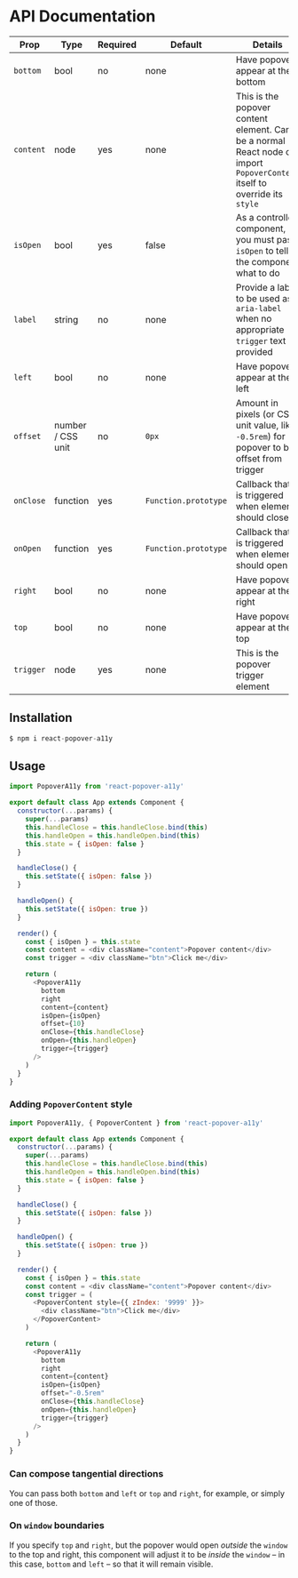 # API Documentation

| Prop | Type | Required | Default  | Details |
| ---  | --- | ---  | --- | --- |
| `bottom` | bool | no | none | Have popover appear at the bottom |
| `content` | node | yes | none | This is the popover content element. Can be a normal React node or import `PopoverContent` itself to override its `style` |
| `isOpen` | bool | yes | false | As a controlled component, you must pass `isOpen` to tell the component what to do |
| `label` | string | no | none | Provide a label to be used as `aria-label` when no appropriate `trigger` text is provided |
| `left` | bool | no | none | Have popover appear at the left |
| `offset` | number / CSS unit | no | `0px` | Amount in pixels (or CSS unit value, like `-0.5rem`) for popover to be offset from trigger |
| `onClose` | function | yes | `Function.prototype` | Callback that is triggered when element should close |
| `onOpen` | function | yes | `Function.prototype` | Callback that is triggered when element should open |
| `right` | bool | no | none | Have popover appear at the right |
| `top` | bool | no | none | Have popover appear at the top |
| `trigger` | node | yes | none | This is the popover trigger element |

## Installation
```js
$ npm i react-popover-a11y
```

## Usage

```js
import PopoverA11y from 'react-popover-a11y'

export default class App extends Component {
  constructor(...params) {
    super(...params)
    this.handleClose = this.handleClose.bind(this)
    this.handleOpen = this.handleOpen.bind(this)
    this.state = { isOpen: false }
  }

  handleClose() {
    this.setState({ isOpen: false })
  }

  handleOpen() {
    this.setState({ isOpen: true })
  }

  render() {
    const { isOpen } = this.state
    const content = <div className="content">Popover content</div>
    const trigger = <div className="btn">Click me</div>

    return (
      <PopoverA11y
        bottom
        right
        content={content}
        isOpen={isOpen}
        offset={10}
        onClose={this.handleClose}
        onOpen={this.handleOpen}
        trigger={trigger}
      />
    )
  }
}
```

### Adding `PopoverContent` style

```js
import PopoverA11y, { PopoverContent } from 'react-popover-a11y'

export default class App extends Component {
  constructor(...params) {
    super(...params)
    this.handleClose = this.handleClose.bind(this)
    this.handleOpen = this.handleOpen.bind(this)
    this.state = { isOpen: false }
  }

  handleClose() {
    this.setState({ isOpen: false })
  }

  handleOpen() {
    this.setState({ isOpen: true })
  }

  render() {
    const { isOpen } = this.state
    const content = <div className="content">Popover content</div>
    const trigger = (
      <PopoverContent style={{ zIndex: '9999' }}>
        <div className="btn">Click me</div>
      </PopoverContent>
    )

    return (
      <PopoverA11y
        bottom
        right
        content={content}
        isOpen={isOpen}
        offset="-0.5rem"
        onClose={this.handleClose}
        onOpen={this.handleOpen}
        trigger={trigger}
      />
    )
  }
}
```

### Can compose tangential directions
You can pass both `bottom` and `left` or `top` and `right`, for example, or
simply one of those.

### On `window` boundaries
If you specify `top` and `right`, but the popover would open _outside_ the
`window` to the top and right, this component will adjust it to be _inside_ the
`window` – in this case, `bottom` and `left` – so that it will remain visible.
